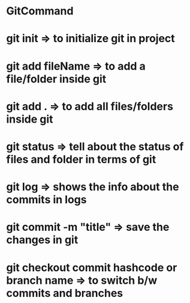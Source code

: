 # GitCommand
# git init => to initialize git in project
# git add fileName => to add a file/folder inside git
# git add . => to add all files/folders inside git 
# git status => tell about the status of files and folder in terms of git
# git log => shows the info about the commits in logs
# git commit -m "title" => save the changes in git 
# git checkout commit hashcode or branch name => to switch b/w commits and branches

